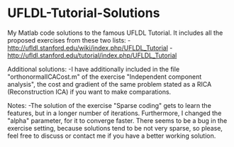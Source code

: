 UFLDL-Tutorial-Solutions
========================

My Matlab code solutions to the famous UFLDL Tutorial. It includes all the proposed exercises from these two lists:
-http://ufldl.stanford.edu/wiki/index.php/UFLDL_Tutorial
-http://ufldl.stanford.edu/tutorial/index.php/UFLDL_Tutorial



Additional solutions:
-I have additionally included in the file "orthonormalICACost.m" of the exercise "Independent component analysis", the
cost and gradient of the same problem stated as a RICA (Reconstruction ICA) if you want to make comparations. 

Notes:
-The solution of the exercise "Sparse coding" gets to learn the features, but in a longer number of iterations. Furthermore,
I changed the "alpha" parameter, for it to converge faster. There seems to be a bug in the exercise setting, because
solutions tend to be not very sparse, so please, feel free to discuss or contact me if you have a better working
solution.

